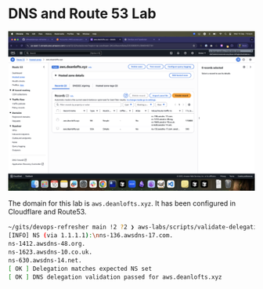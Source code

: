 # DNS and Route 53 Lab

![Route 53 Delegation](../../images/route53-hosted-zone.png)

The domain for this lab is `aws.deanlofts.xyz`. It has been configured in Cloudflare and Route53.

```bash
~/gits/devops-refresher main !2 ?2 ❯ aws-labs/scripts/validate-delegation.sh
[INFO] NS (via 1.1.1.1):\nns-136.awsdns-17.com.
ns-1412.awsdns-48.org.
ns-1623.awsdns-10.co.uk.
ns-630.awsdns-14.net.
[ OK ] Delegation matches expected NS set
[ OK ] DNS delegation validation passed for aws.deanlofts.xyz
```
